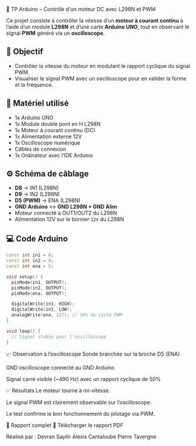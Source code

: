 🔧 TP Arduino – Contrôle d'un moteur DC avec L298N et PWM

Ce projet consiste à contrôler la vitesse d’un **moteur à courant continu** à l’aide d’un module **L298N** et d’une carte **Arduino UNO**, tout en observant le signal **PWM** généré via un **oscilloscope**.

## 🎯 Objectif

- Contrôler la vitesse du moteur en modulant le rapport cyclique du signal PWM.
- Visualiser le signal PWM avec un oscilloscope pour en valider la forme et la fréquence.

## 🧰 Matériel utilisé

- 1x Arduino UNO  
- 1x Module double pont en H L298N  
- 1x Moteur à courant continu (DC)  
- 1x Alimentation externe 12V  
- 1x Oscilloscope numérique  
- Câbles de connexion  
- 1x Ordinateur avec l’IDE Arduino  

## ⚙️ Schéma de câblage

- **D8** → IN1 (L298N)  
- **D9** → IN2 (L298N)  
- **D5 (PWM)** → ENA (L298N)  
- **GND Arduino** ↔ **GND L298N + GND Alim**  
- Moteur connecté à OUT1/OUT2 du L298N  
- Alimentation 12V sur le bornier `12V` du L298N  

## 💻 Code Arduino

```cpp
const int in1 = 8;
const int in2 = 9;
const int ena = 5;

void setup() {
  pinMode(in1, OUTPUT);
  pinMode(in2, OUTPUT);
  pinMode(ena, OUTPUT);

  digitalWrite(in1, HIGH);
  digitalWrite(in2, LOW);
  analogWrite(ena, 127); // 50% du cycle PWM
}

void loop() {
  // Signal stable pour l’oscilloscope
}

```
📈 Observation à l’oscilloscope
Sonde branchée sur la broche D5 (ENA)

GND oscilloscope connecté au GND Arduino

Signal carré visible (~490 Hz) avec un rapport cyclique de 50%

✅ Résultats
Le moteur tourne à mi-vitesse.

Le signal PWM est clairement observable sur l’oscilloscope.

Le test confirme le bon fonctionnement du pilotage via PWM.

📎 Rapport complet
📄 Télécharger le rapport PDF

Réalisé par :
Devran Sayilir
Alexis Cantaloube
Pierre Tavergne
